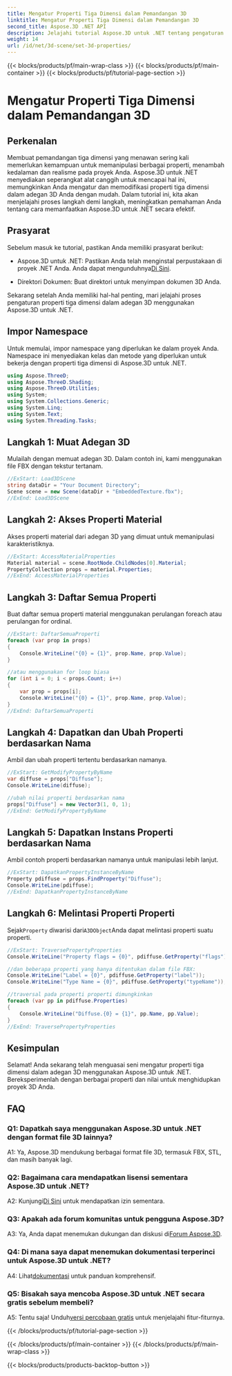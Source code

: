 ```yaml
---
title: Mengatur Properti Tiga Dimensi dalam Pemandangan 3D
linktitle: Mengatur Properti Tiga Dimensi dalam Pemandangan 3D
second_title: Aspose.3D .NET API
description: Jelajahi tutorial Aspose.3D untuk .NET tentang pengaturan properti 3D. Pelajari langkah demi langkah dengan contoh kode. Tingkatkan keterampilan manipulasi adegan 3D Anda.
weight: 14
url: /id/net/3d-scene/set-3d-properties/
---
```


{{< blocks/products/pf/main-wrap-class >}}
{{< blocks/products/pf/main-container >}}
{{< blocks/products/pf/tutorial-page-section >}}

# Mengatur Properti Tiga Dimensi dalam Pemandangan 3D

## Perkenalan

Membuat pemandangan tiga dimensi yang menawan sering kali memerlukan kemampuan untuk memanipulasi berbagai properti, menambah kedalaman dan realisme pada proyek Anda. Aspose.3D untuk .NET menyediakan seperangkat alat canggih untuk mencapai hal ini, memungkinkan Anda mengatur dan memodifikasi properti tiga dimensi dalam adegan 3D Anda dengan mudah. Dalam tutorial ini, kita akan menjelajahi proses langkah demi langkah, meningkatkan pemahaman Anda tentang cara memanfaatkan Aspose.3D untuk .NET secara efektif.

## Prasyarat

Sebelum masuk ke tutorial, pastikan Anda memiliki prasyarat berikut:

-  Aspose.3D untuk .NET: Pastikan Anda telah menginstal perpustakaan di proyek .NET Anda. Anda dapat mengunduhnya[Di Sini](https://releases.aspose.com/3d/net/).

- Direktori Dokumen: Buat direktori untuk menyimpan dokumen 3D Anda.

Sekarang setelah Anda memiliki hal-hal penting, mari jelajahi proses pengaturan properti tiga dimensi dalam adegan 3D menggunakan Aspose.3D untuk .NET.

## Impor Namespace

Untuk memulai, impor namespace yang diperlukan ke dalam proyek Anda. Namespace ini menyediakan kelas dan metode yang diperlukan untuk bekerja dengan properti tiga dimensi di Aspose.3D untuk .NET.

```csharp
using Aspose.ThreeD;
using Aspose.ThreeD.Shading;
using Aspose.ThreeD.Utilities;
using System;
using System.Collections.Generic;
using System.Linq;
using System.Text;
using System.Threading.Tasks;
```

## Langkah 1: Muat Adegan 3D

Mulailah dengan memuat adegan 3D. Dalam contoh ini, kami menggunakan file FBX dengan tekstur tertanam.

```csharp
//ExStart: Load3DScene
string dataDir = "Your Document Directory";
Scene scene = new Scene(dataDir + "EmbeddedTexture.fbx");
//ExEnd: Load3DScene
```

## Langkah 2: Akses Properti Material

Akses properti material dari adegan 3D yang dimuat untuk memanipulasi karakteristiknya.

```csharp
//ExStart: AccessMaterialProperties
Material material = scene.RootNode.ChildNodes[0].Material;
PropertyCollection props = material.Properties;
//ExEnd: AccessMaterialProperties
```

## Langkah 3: Daftar Semua Properti

Buat daftar semua properti material menggunakan perulangan foreach atau perulangan for ordinal.

```csharp
//ExStart: DaftarSemuaProperti
foreach (var prop in props)
{
    Console.WriteLine("{0} = {1}", prop.Name, prop.Value);
}

//atau menggunakan for loop biasa
for (int i = 0; i < props.Count; i++)
{
    var prop = props[i];
    Console.WriteLine("{0} = {1}", prop.Name, prop.Value);
}
//ExEnd: DaftarSemuaProperti
```

## Langkah 4: Dapatkan dan Ubah Properti berdasarkan Nama

Ambil dan ubah properti tertentu berdasarkan namanya.

```csharp
//ExStart: GetModifyPropertyByName
var diffuse = props["Diffuse"];
Console.WriteLine(diffuse);

//ubah nilai properti berdasarkan nama
props["Diffuse"] = new Vector3(1, 0, 1);
//ExEnd: GetModifyPropertyByName
```

## Langkah 5: Dapatkan Instans Properti berdasarkan Nama

Ambil contoh properti berdasarkan namanya untuk manipulasi lebih lanjut.

```csharp
//ExStart: DapatkanPropertyInstanceByName
Property pdiffuse = props.FindProperty("Diffuse");
Console.WriteLine(pdiffuse);
//ExEnd: DapatkanPropertyInstanceByName
```

## Langkah 6: Melintasi Properti Properti

 Sejak`Property` diwarisi dari`A3DObject`Anda dapat melintasi properti suatu properti.

```csharp
//ExStart: TraversePropertyProperties
Console.WriteLine("Property flags = {0}", pdiffuse.GetProperty("flags"));

//dan beberapa properti yang hanya ditentukan dalam file FBX:
Console.WriteLine("Label = {0}", pdiffuse.GetProperty("label"));
Console.WriteLine("Type Name = {0}", pdiffuse.GetProperty("typeName"));

//traversal pada properti properti dimungkinkan
foreach (var pp in pdiffuse.Properties)
{
    Console.WriteLine("Diffuse.{0} = {1}", pp.Name, pp.Value);
}
//ExEnd: TraversePropertyProperties
```

## Kesimpulan

Selamat! Anda sekarang telah menguasai seni mengatur properti tiga dimensi dalam adegan 3D menggunakan Aspose.3D untuk .NET. Bereksperimenlah dengan berbagai properti dan nilai untuk menghidupkan proyek 3D Anda.

## FAQ

### Q1: Dapatkah saya menggunakan Aspose.3D untuk .NET dengan format file 3D lainnya?

A1: Ya, Aspose.3D mendukung berbagai format file 3D, termasuk FBX, STL, dan masih banyak lagi.

### Q2: Bagaimana cara mendapatkan lisensi sementara Aspose.3D untuk .NET?

 A2: Kunjungi[Di Sini](https://purchase.aspose.com/temporary-license/) untuk mendapatkan izin sementara.

### Q3: Apakah ada forum komunitas untuk pengguna Aspose.3D?

 A3: Ya, Anda dapat menemukan dukungan dan diskusi di[Forum Aspose.3D](https://forum.aspose.com/c/3d/18).

### Q4: Di mana saya dapat menemukan dokumentasi terperinci untuk Aspose.3D untuk .NET?

 A4: Lihat[dokumentasi](https://reference.aspose.com/3d/net/) untuk panduan komprehensif.

### Q5: Bisakah saya mencoba Aspose.3D untuk .NET secara gratis sebelum membeli?

 A5: Tentu saja! Unduh[versi percobaan gratis](https://releases.aspose.com/) untuk menjelajahi fitur-fiturnya.

{{< /blocks/products/pf/tutorial-page-section >}}

{{< /blocks/products/pf/main-container >}}
{{< /blocks/products/pf/main-wrap-class >}}

{{< blocks/products/products-backtop-button >}}
